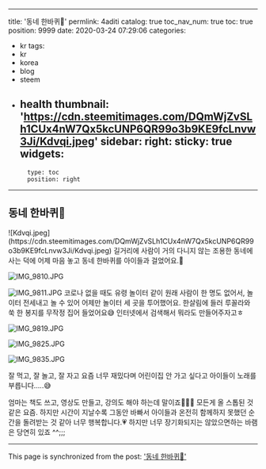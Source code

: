 
---
title: '동네 한바퀴🌿'
permlink: 4aditi
catalog: true
toc_nav_num: true
toc: true
position: 9999
date: 2020-03-24 07:29:06
categories:
- kr
tags:
- kr
- korea
- blog
- steem
- health
thumbnail: 'https://cdn.steemitimages.com/DQmWjZvSLh1CUx4nW7Qx5kcUNP6QR99o3b9KE9fcLnvw3Ji/Kdvqi.jpeg'
sidebar:
    right:
        sticky: true
widgets:
    -
        type: toc
        position: right
---


## 동네 한바퀴🌿
</b>
</b>
![Kdvqi.jpeg](https://cdn.steemitimages.com/DQmWjZvSLh1CUx4nW7Qx5kcUNP6QR99o3b9KE9fcLnvw3Ji/Kdvqi.jpeg)
</b>
</b>
길거리에 사람이 거의 다니지 않는 조용한 동네에 사는 덕에 어제 마음 놓고 동네 한바퀴를 아이들과 걸었어요.🍃
</b>
</b>

![IMG_9810.JPG](https://cdn.steemitimages.com/DQmcUHe7vbwCsAztXCE1QqdbBHEj54BEWM956yMTgvsME3r/IMG_9810.JPG)


![IMG_9811.JPG](https://cdn.steemitimages.com/DQmV8VZ46i4JT9XLGpvq7RibuCvbqVqNsFBrHvAoYkQTbZu/IMG_9811.JPG)
</b>
</b>
코로나 없을 때도 유령 놀이터 같이 원래 사람이 한 명도 없어서, 놀이터 전세내고 놀 수 있어 어제만 놀이터 세 곳을 투어했어요.
한살림에 들러 루꼴라와 쑥 한 봉지를 무작정 집어 들었어요😅 인터넷에서 검색해서 뭐라도 만들어주자고ㅎ
</b>
</b>

![IMG_9819.JPG](https://cdn.steemitimages.com/DQmaKjngcAyd7eR9YLkckCZQZSPhcgr67VgitTBjviTDr46/IMG_9819.JPG)
</b>

![IMG_9825.JPG](https://cdn.steemitimages.com/DQmYaAh9R6EUfJ7q3zc7SrueHtnwwAXcFLBreKvNgd3eCAK/IMG_9825.JPG)
</b>
</b>

![IMG_9835.JPG](https://cdn.steemitimages.com/DQmcEsQypTGwGkbP2TnG1m5rGxRWVL5ybhpxXPqCt1wrY32/IMG_9835.JPG)
</b>
</b>

잘 먹고, 잘 놀고, 잘 자고 요즘 너무 재밌다며 어린이집 안 가고 싶다고 아이들이 노래를 부릅니다…..😅

엄마는 책도 쓰고, 영상도 만들고, 강의도 해야 하는데 말이죠🤦🏻‍♀️
모든게 올 스톱된 것 같은 요즘. 하지만 시간이 지날수록 그동안 바빠서 아이들과 온전히 함께하지 못했던 순간을 돌려받는 것 같아 너무 행복합니다.💗 하지만 너무 장기화되지는 않았으면하는 바램은 당연히 있죠 ^^;;;

- - -

This page is synchronized from the post: ['동네 한바퀴🌿'](https://steemit.com/@loveecho/4aditi)
